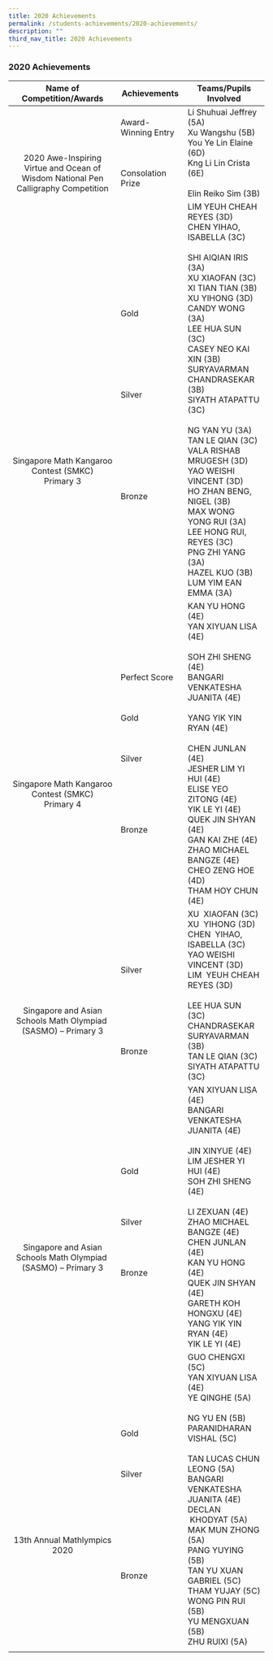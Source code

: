 ```yaml
---
title: 2020 Achievements
permalink: /students-achievements/2020-achievements/
description: ""
third_nav_title: 2020 Achievements
---
```

### 2020 Achievements

| Name of Competition/Awards  |Achievements  | Teams/Pupils Involved  |
|:-:|---|---|
| <br><br><br><br>2020 Awe-Inspiring Virtue and Ocean of Wisdom National Pen Calligraphy Competition  | Award-Winning Entry<br><br><br><br>Consolation Prize  | Li Shuhuai Jeffrey (5A)  <br>Xu Wangshu (5B)  <br>You Ye Lin Elaine (6D)  <br>Kng Li Lin Crista (6E)<br><br>Elin Reiko Sim (3B)  |
| <br><br><br><br><br><br><br><br><br><br><br><br><br><br>Singapore Math Kangaroo<br>Contest (SMKC)<br>Primary 3  | <br>Gold <br><br><br><br><br><br><br><br> Silver<br><br><br><br><br><br><br><br><br><br> Bronze | LIM YEUH CHEAH REYES (3D)<br>CHEN YIHAO, ISABELLA (3C)<br><br>SHI AIQIAN IRIS (3A)<br>XU XIAOFAN (3C)<br>XI TIAN TIAN (3B)<br>XU YIHONG (3D)<br>CANDY WONG (3A)<br>LEE HUA SUN (3C)<br>CASEY NEO KAI XIN (3B)<br>SURYAVARMAN CHANDRASEKAR (3B)<br>SIYATH ATAPATTU (3C)<br><br>NG YAN YU (3A)<br>TAN LE QIAN (3C)<br>VALA RISHAB MRUGESH (3D)<br>YAO WEISHI VINCENT (3D)<br>HO ZHAN BENG, NIGEL (3B)<br>MAX WONG YONG RUI (3A)<br>LEE HONG RUI, REYES (3C)<br>PNG ZHI YANG (3A)<br>HAZEL KUO (3B)<br>LUM YIM EAN EMMA (3A)  |
| <br><br><br><br><br><br><br><br>Singapore Math Kangaroo<br>Contest (SMKC)<br>Primary 4  | Perfect Score<br><br><br><br>Gold<br><br><br><br>Silver<br><br><br><br><br><br><br>Bronze  | KAN YU HONG (4E)<br>YAN XIYUAN LISA (4E)<br><br>SOH ZHI SHENG (4E)<br>BANGARI VENKATESHA JUANITA (4E)<br><br>YANG YIK YIN RYAN (4E)<br><br>CHEN JUNLAN (4E)<br>JESHER LIM YI HUI (4E)<br>ELISE YEO ZITONG (4E)<br>YIK LE YI (4E)<br>QUEK JIN SHYAN (4E)<br>GAN KAI ZHE (4E)<br>ZHAO MICHAEL BANGZE (4E)<br>CHEO ZENG HOE (4D)<br>THAM HOY CHUN (4E) |
| <br><br><br><br><br>Singapore and Asian<br>Schools Math Olympiad&nbsp;<br>(SASMO) – Primary 3  |<br><br><br>Silver <br><br><br><br><br><br><br><br>Bronze  | XU&nbsp; XIAOFAN (3C)<br>XU&nbsp; YIHONG (3D)<br>CHEN&nbsp; YIHAO, ISABELLA (3C)<br>YAO WEISHI VINCENT (3D)<br>LIM&nbsp; YEUH CHEAH REYES (3D)<br><br>LEE HUA SUN (3C)<br>CHANDRASEKAR SURYAVARMAN (3B)<br>TAN LE QIAN (3C)<br>SIYATH ATAPATTU (3C)  |
| <br><br><br><br><br><br><br><br>Singapore and Asian<br>Schools Math Olympiad&nbsp;<br>(SASMO) – Primary 3  | <br>Gold<br><br><br><br><br>Silver<br><br><br><br><br>Bronze | YAN XIYUAN LISA (4E)<br>BANGARI VENKATESHA JUANITA (4E)<br><br>JIN XINYUE (4E)<br>LIM JESHER YI HUI (4E)<br>SOH ZHI SHENG (4E) <br><br>LI ZEXUAN (4E)<br>ZHAO MICHAEL BANGZE (4E)<br>CHEN JUNLAN (4E)<br>KAN YU HONG (4E)<br>QUEK JIN SHYAN (4E)<br>GARETH KOH HONGXU (4E)<br>YANG YIK YIN RYAN (4E)<br>YIK LE YI (4E) |
| <br><br><br><br><br><br><br><br><br>13th Annual Mathlympics<br>2020  | <br>Gold<br><br><br><br>Silver <br><br><br><br><br><br><br><br><br><br>Bronze | GUO CHENGXI (5C)<br>YAN XIYUAN LISA (4E)<br>YE QINGHE (5A)<br><br>NG YU EN (5B)<br>PARANIDHARAN VISHAL (5C)<br><br> TAN LUCAS CHUN LEONG (5A)<br>BANGARI VENKATESHA JUANITA (4E)<br>DECLAN &nbsp;KHODYAT (5A)<br>MAK MUN ZHONG (5A)<br>PANG YUYING (5B)<br>TAN YU XUAN GABRIEL (5C)<br>THAM YUJAY (5C)<br>WONG PIN RUI (5B)<br>YU MENGXUAN (5B)<br>ZHU RUIXI (5A) |
|   |   |   |
